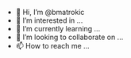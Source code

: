 - 👋 Hi, I’m @bmatrokic
- 👀 I’m interested in ...
- 🌱 I’m currently learning ...
- 💞️ I’m looking to collaborate on ...
- 📫 How to reach me ...

<!---
bmatrokic/bmatrokic is a ✨ special ✨ repository because its `README.md` (this file) appears on your GitHub profile.
You can click the Preview link to take a look at your changes.
--->
